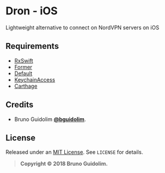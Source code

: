 # Dron - iOS

Lightweight alternative to connect on NordVPN servers on iOS

## Requirements
- [RxSwift](https://github.com/ReactiveX/RxSwift)
- [Former](https://github.com/ra1028/Former)
- [Default](https://github.com/Nirma/Default)
- [KeychainAccess](https://github.com/kishikawakatsumi/KeychainAccess)
- [Carthage](https://github.com/Carthage/Carthage)

## Credits

- Bruno Guidolim [**@bguidolim**](https://twitter.com/bguidolim).

## License

Released under an [MIT License](http://opensource.org/licenses/MIT). See `LICENSE` for details.

>**Copyright &copy; 2018 Bruno Guidolim.**

